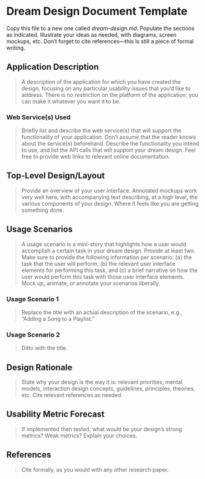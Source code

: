 # Dream Design Document Template
Copy this file to a new one called _dream-design.md_. Populate the sections as indicated. Illustrate your ideas as needed, with diagrams, screen mockups, etc. Don’t forget to cite references—this is still a piece of formal writing.

## Application Description
> A description of the application for which you have created the design, focusing on any particular usability issues that you’d like to address. There is no restriction on the platform of the application; you can make it whatever you want it to be.

### Web Service(s) Used
> Briefly list and describe the web service(s) that will support the functionality of your application. Don’t assume that the reader knows about the service(s) beforehand. Describe the functionality you intend to use, and list the API calls that will support your dream design. Feel free to provide web links to relevant online documentation.

## Top-Level Design/Layout
> Provide an overview of your user interface. Annotated mockups work very well here, with accompanying text describing, at a high level, the various components of your design. Where it feels like you are getting something done.

## Usage Scenarios
> A usage scenario is a mini-story that highlights how a user would accomplish a certain task in your dream design. Provide at least two. Make sure to provide the following information per scenario: (a) the task that the user will perform, (b) the relevant user interface elements for performing this task, and (c) a brief narrative on how the user would perform this task with those user interface elements. Mock up, animate, or annotate your scenarios liberally.

### Usage Scenario 1
> Replace the title with an actual description of the scenario, e.g., “Adding a Song to a Playlist.”

### Usage Scenario 2
> Ditto with the title.

## Design Rationale
> State why your design is the way it is: relevant priorities, mental models, interaction design concepts, guidelines, principles, theories, etc. Cite relevant references as needed.

## Usability Metric Forecast
> If implemented then tested, what would be your design’s strong metrics? Weak metrics? Explain your choices.

## References
> Cite formally, as you would with any other research paper.
